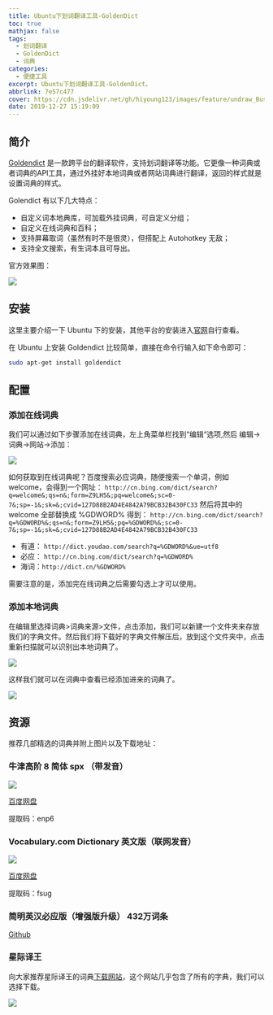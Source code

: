 ```yaml
---
title: Ubuntu下划词翻译工具-GoldenDict
toc: true
mathjax: false
tags:
  - 划词翻译
  - GoldenDict
  - 词典
categories:
  - 便捷工具
excerpt: Ubuntu下划词翻译工具-GoldenDict。
abbrlink: 7e57c477
cover: https://cdn.jsdelivr.net/gh/hiyoung123/images/feature/undraw_Business_decisions_re_84ag.svg
date: 2019-12-27 15:19:09
---
```


## 简介

[Goldendict](http://goldendict.org/) 是一款跨平台的翻译软件，支持划词翻译等功能。它更像一种词典或者词典的API工具，通过外挂好本地词典或者网站词典进行翻译，返回的样式就是设置词典的样式。

Golendict 有以下几大特点：

* 自定义词本地典库，可加载外挂词典，可自定义分组；
* 自定义在线词典和百科；
* 支持屏幕取词（虽然有时不是很灵），但搭配上 Autohotkey 无敌；
* 支持全文搜索，有生词本且可导出。

官方效果图：

![](https://cdn.jsdelivr.net/gh/hiyoung123/images/img/img_tool_goldendict_heron-single.png)



## 安装

这里主要介绍一下 Ubuntu 下的安装，其他平台的安装进入[官网](http://goldendict.org/)自行查看。

在 Ubuntu 上安装 Goldendict 比较简单，直接在命令行输入如下命令即可：

```bash
sudo apt-get install goldendict
```



## 配置

### 添加在线词典

我们可以通过如下步骤添加在线词典，左上角菜单栏找到“编辑“选项,然后 编辑->词典->网站->添加：

![](https://cdn.jsdelivr.net/gh/hiyoung123/images/img/img_tool_glodendict_add_net_dict.png)

如何获取到在线词典呢？百度搜索必应词典，随便搜索一个单词，例如 welcome，会得到一个网址：
`http://cn.bing.com/dict/search?q=welcome&;qs=n&;form=Z9LH5&;pq=welcome&;sc=0-7&;sp=-1&;sk=&;cvid=127D88B2AD4E4842A79BCB32B430FC33`
然后将其中的 welcome 全部替换成 %GDWORD% 得到：
`http://cn.bing.com/dict/search?q=%GDWORD%&;qs=n&;form=Z9LH5&;pq=%GDWORD%&;sc=0-7&;sp=-1&;sk=&;cvid=127D88B2AD4E4842A79BCB32B430FC33`

* 有道： `http://dict.youdao.com/search?q=%GDWORD%&ue=utf8`
* 必应： `http://cn.bing.com/dict/search?q=%GDWORD%`
* 海词：`http://dict.cn/%GDWORD%`

需要注意的是，添加完在线词典之后需要勾选上才可以使用。

### 添加本地词典

在编辑里选择词典>词典来源>文件，点击添加，我们可以新建一个文件夹来存放我们的字典文件。然后我们将下载好的字典文件解压后，放到这个文件夹中，点击重新扫描就可以识别出本地词典了。

![](https://cdn.jsdelivr.net/gh/hiyoung123/images/img/img_tool_glodendict_add_local_dict_1.png)

这样我们就可以在词典中查看已经添加进来的词典了。

![](https://cdn.jsdelivr.net/gh/hiyoung123/images/img/img_tool_glodendict_add_local_dict_2.png)



## 资源

推荐几部精选的词典并附上图片以及下载地址：

### 牛津高阶 8 简体 spx （带发音）

![](https://cdn.jsdelivr.net/gh/hiyoung123/images/img/img_tool_glodendict_niujin_dict.png)

[百度网盘](https://pan.baidu.com/s/1MupVJbBl4KxGjQ-PYo2pTQ)

提取码：enp6

### Vocabulary.com Dictionary 英文版（联网发音）

![](https://cdn.jsdelivr.net/gh/hiyoung123/images/img/img_tool_glodendict_vocabulary.png)

[百度网盘](https://pan.baidu.com/s/1d2pb-myWwXMZslwwQ1Hg2g)

提取码：fsug

### 简明英汉必应版（增强版升级） 432万词条

[Github](https://github.com/skywind3000/ECDICT-ultimate/releases)

### 星际译王

向大家推荐星际译王的词典[下载网站](http://download.huzheng.org/)，这个网站几乎包含了所有的字典，我们可以选择下载。

![](https://cdn.jsdelivr.net/gh/hiyoung123/images/img/img_tool_glodendict_xingji.png)